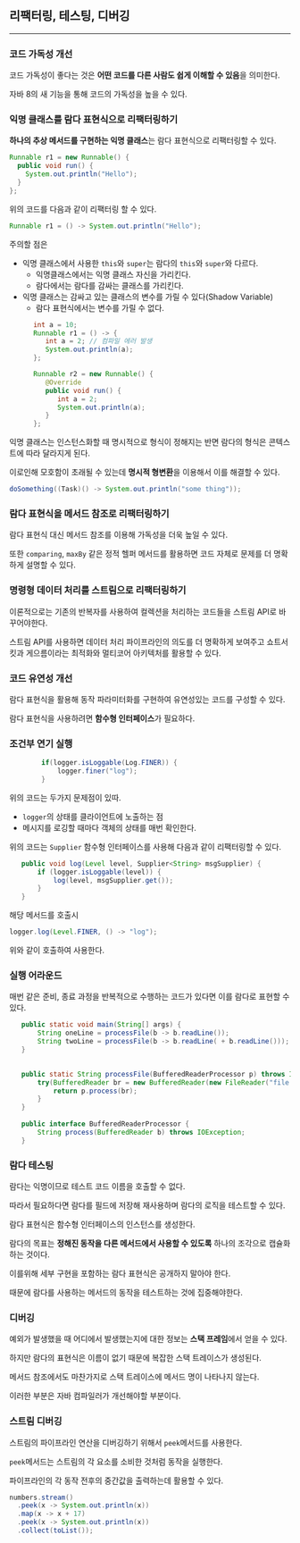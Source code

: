 ## 리팩터링, 테스팅, 디버깅

---

### 코드 가독성 개선

코드 가독성이 좋다는 것은 **어떤 코드를 다른 사람도 쉽게 이해할 수 있음**을 의미한다.

자바 8의 새 기능을 통해 코드의 가독성을 높을 수 있다.

### 익명 클래스를 람다 표현식으로 리팩터링하기

**하나의 추상 메서드를 구현하는 익명 클래스**는 람다 표현식으로 리팩터링할 수 있다.

```java
Runnable r1 = new Runnable() {
  public void run() {
    System.out.println("Hello");
  }
};
```

위의 코드를 다음과 같이 리팩터링 할 수 있다.

```java
Runnable r1 = () -> System.out.println("Hello");
```

주의할 점은

- 익명 클래스에서 사용한 `this`와 `super`는 람다의 `this`와 `super`와 다르다.
  - 익명클래스에서는 익명 클래스 자신을 가리킨다.
  - 람다에서는 람다를 감싸는 클래스를 가리킨다.
- 익명 클래스는 감싸고 있는 클래스의 변수를 가릴 수 있다(Shadow Variable)
  - 람다 표현식에서는 변수를 가릴 수 없다.

```java
      int a = 10;
      Runnable r1 = () -> {
         int a = 2; // 컴파일 에러 발생
         System.out.println(a);
      };

      Runnable r2 = new Runnable() {
         @Override
         public void run() {
            int a = 2;
            System.out.println(a);
         }
      };
```

익명 클래스는 인스턴스화할 때 명시적으로 형식이 정해지는 반면 람다의 형식은 콘텍스트에 따라 달라지게 된다.

이로인해 모호함이 초래될 수 있는데 **명시적 형변환**을 이용해서 이를 해결할 수 있다.

```java
doSomething((Task)() -> System.out.println("some thing"));
```

### 람다 표현식을 메서드 참조로 리팩터링하기

람다 표현식 대신 메서드 참조를 이용해 가독성을 더욱 높일 수 있다.

또한 `comparing`, `maxBy` 같은 정적 헬퍼 메서드를 활용하면 코드 자체로 문제를 더 명확하게 설명할 수 있다.

### 명령형 데이터 처리를 스트림으로 리팩터링하기

이론적으로는 기존의 반복자를 사용하여 컬렉션을 처리하는 코드들을 스트림 API로 바꾸어야한다.

스트림 API를 사용하면 데이터 처리 파이프라인의 의도를 더 명확하게 보여주고 쇼트서킷과 게으름이라는 최적화와 멀티코어 아키텍처를 활용할 수 있다.

### 코드 유연성 개선

람다 표현식을 활용해 동작 파라미터화를 구현하여 유연성있는 코드를 구성할 수 있다.

람다 표현식을 사용하려면 **함수형 인터페이스**가 필요하다.

### 조건부 연기 실행

```java
        if(logger.isLoggable(Log.FINER)) {
            logger.finer("log");
        }
```

위의 코드는 두가지 문제점이 있따.

- `logger`의 상태를 클라이언트에 노출하는 점
- 메시지를 로깅할 때마다 객체의 상태를 매번 확인한다.

위의 코드는 `Supplier` 함수형 인터페이스를 사용해 다음과 같이 리팩터링할 수 있다.

```java
   public void log(Level level, Supplier<String> msgSupplier) {
       if (logger.isLoggable(level)) {
           log(level, msgSupplier.get());
       }
   }
```

해당 메서드를 호출시

```java
logger.log(Level.FINER, () -> "log");
```

위와 같이 호출하여 사용한다.

### 실행 어라운드

매번 같은 준비, 종료 과정을 반복적으로 수행하는 코드가 있다면 이를 람다로 표현할 수 있다.

```java
   public static void main(String[] args) {
       String oneLine = processFile(b -> b.readLine());
       String twoLine = processFile(b -> b.readLine( + b.readLine()));
   }

   
   public static String processFile(BufferedReaderProcessor p) throws IOException {
       try(BufferedReader br = new BufferedReader(new FileReader("file.txt"))) {
           return p.process(br);
       }
   }
   
   public interface BufferedReaderProcessor {
       String process(BufferedReader b) throws IOException;
   }
```

### 람다 테스팅

람다는 익명이므로 테스트 코드 이름을 호출할 수 없다.

따라서 필요하다면 람다를 필드에 저장해 재사용하며 람다의 로직을 테스트할 수 있다.

람다 표현식은 함수형 인터페이스의 인스턴스를 생성한다.

람다의 목표는 **정해진 동작을 다른 메서드에서 사용할 수 있도록** 하나의 조각으로 캡슐화하는 것이다.

이를위해 세부 구현을 포함하는 람다 표현식은 공개하지 말아야 한다.

때문에 람다를 사용하는 메서드의 동작을 테스트하는 것에 집중해야한다.

### 디버깅

예외가 발생했을 때 어디에서 발생했는지에 대한 정보는 **스택 프레임**에서 얻을 수 있다.

하지만 람다의 표현식은 이름이 없기 때문에 복잡한 스택 트레이스가 생성된다.

메서드 참조에서도 마찬가지로 스택 트레이스에 메서드 명이 나타나지 않는다.

이러한 부분은 자바 컴파일러가 개선해야할 부분이다.

### 스트림 디버깅

스트림의 파이프라인 연산을 디버깅하기 위해서 `peek`메서드를 사용한다.

`peek`메서드는 스트림의 각 요소를 소비한 것처럼 동작을 실행한다.

파이프라인의 각 동작 전후의 중간값을 출력하는데 활용할 수 있다.

```java
numbers.stream()
  .peek(x -> System.out.println(x))
  .map(x -> x + 17)
  .peek(x -> System.out.println(x))
  .collect(toList());
```


